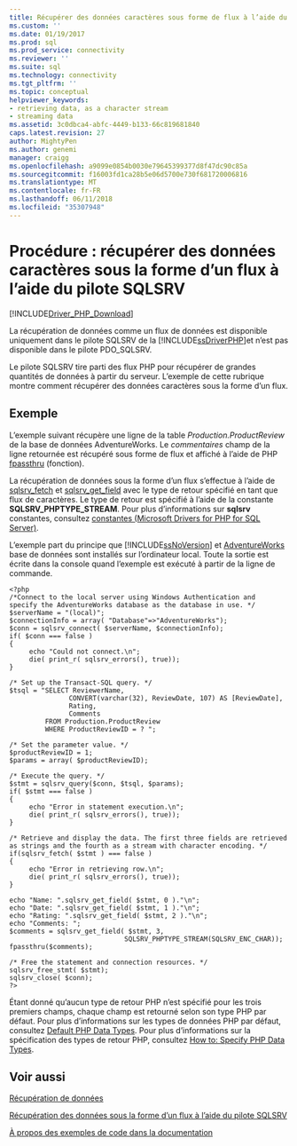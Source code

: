 ```yaml
---
title: Récupérer des données caractères sous forme de flux à l’aide du pilote SQLSRV | Documents Microsoft
ms.custom: ''
ms.date: 01/19/2017
ms.prod: sql
ms.prod_service: connectivity
ms.reviewer: ''
ms.suite: sql
ms.technology: connectivity
ms.tgt_pltfrm: ''
ms.topic: conceptual
helpviewer_keywords:
- retrieving data, as a character stream
- streaming data
ms.assetid: 3c0dbca4-abfc-4449-b133-66c819681840
caps.latest.revision: 27
author: MightyPen
ms.author: genemi
manager: craigg
ms.openlocfilehash: a9099e0854b0030e79645399377d8f47dc90c85a
ms.sourcegitcommit: f16003fd1ca28b5e06d5700e730f681720006816
ms.translationtype: MT
ms.contentlocale: fr-FR
ms.lasthandoff: 06/11/2018
ms.locfileid: "35307948"
---
```

# <a name="how-to-retrieve-character-data-as-a-stream-using-the-sqlsrv-driver"></a>Procédure : récupérer des données caractères sous la forme d’un flux à l’aide du pilote SQLSRV
[!INCLUDE[Driver_PHP_Download](../../includes/driver_php_download.md)]

La récupération de données comme un flux de données est disponible uniquement dans le pilote SQLSRV de la [!INCLUDE[ssDriverPHP](../../includes/ssdriverphp_md.md)]et n’est pas disponible dans le pilote PDO_SQLSRV.  
  
Le pilote SQLSRV tire parti des flux PHP pour récupérer de grandes quantités de données à partir du serveur. L’exemple de cette rubrique montre comment récupérer des données caractères sous la forme d’un flux.  
  
## <a name="example"></a>Exemple  
L’exemple suivant récupère une ligne de la table *Production.ProductReview* de la base de données AdventureWorks. Le *commentaires* champ de la ligne retournée est récupéré sous forme de flux et affiché à l’aide de PHP [fpassthru](http://php.net/manual/function.fpassthru.php) (fonction).  
  
La récupération de données sous la forme d’un flux s’effectue à l’aide de [sqlsrv_fetch](../../connect/php/sqlsrv-fetch.md) et [sqlsrv_get_field](../../connect/php/sqlsrv-get-field.md) avec le type de retour spécifié en tant que flux de caractères. Le type de retour est spécifié à l’aide de la constante **SQLSRV_PHPTYPE_STREAM**. Pour plus d’informations sur **sqlsrv** constantes, consultez [constantes &#40;Microsoft Drivers for PHP for SQL Server&#41;](../../connect/php/constants-microsoft-drivers-for-php-for-sql-server.md).  
  
L’exemple part du principe que [!INCLUDE[ssNoVersion](../../includes/ssnoversion_md.md)] et [AdventureWorks](https://github.com/Microsoft/sql-server-samples/tree/master/samples/databases/adventure-works) base de données sont installés sur l’ordinateur local. Toute la sortie est écrite dans la console quand l’exemple est exécuté à partir de la ligne de commande.  
  
```  
<?php  
/*Connect to the local server using Windows Authentication and  
specify the AdventureWorks database as the database in use. */  
$serverName = "(local)";  
$connectionInfo = array( "Database"=>"AdventureWorks");  
$conn = sqlsrv_connect( $serverName, $connectionInfo);  
if( $conn === false )  
{  
     echo "Could not connect.\n";  
     die( print_r( sqlsrv_errors(), true));  
}  
  
/* Set up the Transact-SQL query. */  
$tsql = "SELECT ReviewerName,   
               CONVERT(varchar(32), ReviewDate, 107) AS [ReviewDate],  
               Rating,   
               Comments   
         FROM Production.ProductReview   
         WHERE ProductReviewID = ? ";  
  
/* Set the parameter value. */  
$productReviewID = 1;  
$params = array( $productReviewID);  
  
/* Execute the query. */  
$stmt = sqlsrv_query($conn, $tsql, $params);  
if( $stmt === false )  
{  
     echo "Error in statement execution.\n";  
     die( print_r( sqlsrv_errors(), true));  
}  
  
/* Retrieve and display the data. The first three fields are retrieved  
as strings and the fourth as a stream with character encoding. */  
if(sqlsrv_fetch( $stmt ) === false )  
{  
     echo "Error in retrieving row.\n";  
     die( print_r( sqlsrv_errors(), true));  
}  
  
echo "Name: ".sqlsrv_get_field( $stmt, 0 )."\n";  
echo "Date: ".sqlsrv_get_field( $stmt, 1 )."\n";  
echo "Rating: ".sqlsrv_get_field( $stmt, 2 )."\n";  
echo "Comments: ";  
$comments = sqlsrv_get_field( $stmt, 3,   
                             SQLSRV_PHPTYPE_STREAM(SQLSRV_ENC_CHAR));  
fpassthru($comments);  
  
/* Free the statement and connection resources. */  
sqlsrv_free_stmt( $stmt);  
sqlsrv_close( $conn);  
?>  
```  
  
Étant donné qu’aucun type de retour PHP n’est spécifié pour les trois premiers champs, chaque champ est retourné selon son type PHP par défaut. Pour plus d’informations sur les types de données PHP par défaut, consultez [Default PHP Data Types](../../connect/php/default-php-data-types.md). Pour plus d’informations sur la spécification des types de retour PHP, consultez [How to: Specify PHP Data Types](../../connect/php/how-to-specify-php-data-types.md).  
  
## <a name="see-also"></a>Voir aussi  
[Récupération de données](../../connect/php/retrieving-data.md)

[Récupération des données sous la forme d’un flux à l’aide du pilote SQLSRV](../../connect/php/retrieving-data-as-a-stream-using-the-sqlsrv-driver.md)

[À propos des exemples de code dans la documentation](../../connect/php/about-code-examples-in-the-documentation.md)  
  
